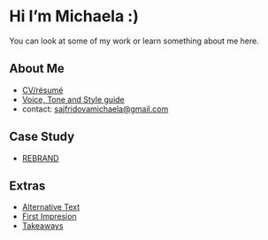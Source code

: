 # Hi I’m Michaela :)

You can look at some of my work or learn something about me here.

## About Me

- [CV/résumé](03-experience)
- [Voice, Tone and Style guide](05-voice_tone)
- contact: sajfridovamichaela@gmail.com

## Case Study

- [REBRAND](case-study)


## Extras

- [Alternative Text](01-alternative-text)
- [First Impresion](02-first-impression)
- [Takeaways](takeaways)
